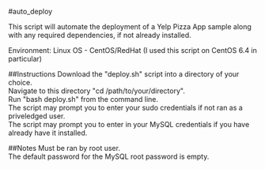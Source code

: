 #auto_deploy

This script will automate the deployment of a Yelp Pizza App sample along with any required dependencies, if not already installed.

Environment: Linux OS - CentOS/RedHat (I used this script on CentOS 6.4 in particular)

##Instructions 
Download the "deploy.sh" script into a directory of your choice. <br /> 
Navigate to this directory "cd /path/to/your/directory". <br /> 
Run "bash deploy.sh" from the command line. <br />
The script may prompt you to enter your sudo credentials if not ran as a priveledged user. <br />
The script may prompt you to enter in your MySQL credentials if you have already have it installed. <br />

##Notes 
Must be ran by root user. <br />
The default password for the MySQL root password is empty. <br />
